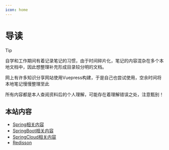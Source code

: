 ```yaml
---
icon: home
---
```

# 导读

> [!tip]
> 自学和工作期间有着记录笔记的习惯，由于时间碎片化，笔记的内容混杂在多个本地文档中，因此想整理补充形成目录较分明的文档。
>
> 网上有许多知识分享网站使用Vuepress构建，于是自己也尝试使用，空余时间将本地笔记慢慢整理至此
>
>
> 所有内容都是本人查阅资料后的个人理解，可能存在着理解错误之处，注意甄别！

## 本站内容

- [Spring相关内容](./spring/spring-framework/)
- [SpringBoot相关内容](./spring/springboot/)
- [SpringCloud相关内容](./spring/springcloud/)
- [Redisson](./redis/redisson/)
